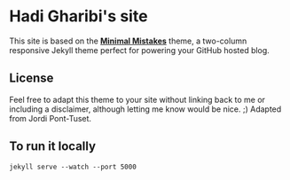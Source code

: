 # Hadi Gharibi's site

This site is based on the **[Minimal Mistakes](http://mmistakes.github.io/minimal-mistakes)** theme, a two-column responsive Jekyll theme perfect for powering your GitHub hosted blog.


## License

Feel free to adapt this theme to your site without linking back to me or including a disclaimer, although letting me know would be nice. ;)
Adapted from Jordi Pont-Tuset. 

## To run it locally
```
jekyll serve --watch --port 5000
```
